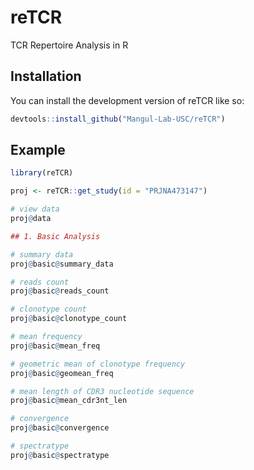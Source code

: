 
# reTCR

<!-- badges: start -->
<!-- badges: end -->

TCR Repertoire Analysis in R

## Installation

You can install the development version of reTCR like so:

``` r
devtools::install_github("Mangul-Lab-USC/reTCR")
```

## Example

``` r
library(reTCR)

proj <- reTCR::get_study(id = "PRJNA473147")

# view data
proj@data

## 1. Basic Analysis

# summary data
proj@basic@summary_data

# reads count
proj@basic@reads_count

# clonotype count
proj@basic@clonotype_count

# mean frequency
proj@basic@mean_freq

# geometric mean of clonotype frequency
proj@basic@geomean_freq

# mean length of CDR3 nucleotide sequence
proj@basic@mean_cdr3nt_len

# convergence
proj@basic@convergence

# spectratype
proj@basic@spectratype
```

